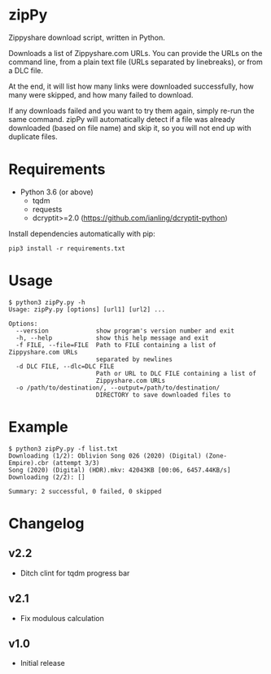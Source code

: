 # zipPy
Zippyshare download script, written in Python.

Downloads a list of Zippyshare.com URLs. You can provide the URLs on the command line, from a plain text file (URLs separated by linebreaks), or from a DLC file.

At the end, it will list how many links were downloaded successfully, how many were skipped, and how many failed to download.

If any downloads failed and you want to try them again, simply re-run the same command. zipPy will automatically detect if a file was already downloaded (based on file name) and skip it, so you will not end up with duplicate files.

# Requirements
* Python 3.6 (or above)
  * tqdm
  * requests
  * dcryptit>=2.0 (https://github.com/ianling/dcryptit-python)

Install dependencies automatically with pip:

    pip3 install -r requirements.txt

# Usage
    $ python3 zipPy.py -h
    Usage: zipPy.py [options] [url1] [url2] ...
    
    Options:
      --version             show program's version number and exit
      -h, --help            show this help message and exit
      -f FILE, --file=FILE  Path to FILE containing a list of Zippyshare.com URLs
                            separated by newlines
      -d DLC FILE, --dlc=DLC FILE
                            Path or URL to DLC FILE containing a list of
                            Zippyshare.com URLs
      -o /path/to/destination/, --output=/path/to/destination/
                            DIRECTORY to save downloaded files to

# Example
    $ python3 zipPy.py -f list.txt
    Downloading (1/2): Oblivion Song 026 (2020) (Digital) (Zone-Empire).cbr (attempt 3/3)
    Song (2020) (Digital) (HDR).mkv: 42043KB [00:06, 6457.44KB/s]  
    Downloading (2/2): []

    Summary: 2 successful, 0 failed, 0 skipped

# Changelog
## v2.2
* Ditch clint for tqdm progress bar
## v2.1
* Fix modulous calculation
## v1.0
* Initial release

